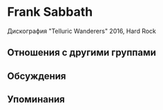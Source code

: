 # Frank Sabbath

Дискография
"Telluric Wanderers" 2016, Hard Rock

## Отношения с другими группами


## Обсуждения


## Упоминания


